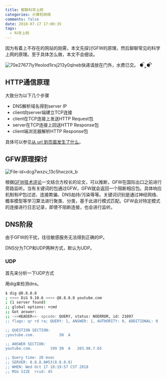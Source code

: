 ```yaml
---
title: 聊聊科学上网
categories: 计算机网络
comments: false
date: 2018-07-17 17:00:35
tags:
  - 科学上网
---
```


因为有着上不存在的网站的刚需，本文先探讨GFW的原理，然后聊聊常见的科学上网的原理。至于具体怎么做，本文不会细谈。

![70e27677ly1feolod1irxj213y0qlneb](https://ws3.sinaimg.cn/large/006tNbRwgy1fwbdrn59thj313y0qlk7u.jpg)快递请放在门外，水费已交。 ⚈้̤͡ ˌ̫̮ ⚈้̤͡"

<!--more-->

## HTTP通信原理

大致分为以下几个步骤

- DNS解析域名得到server IP
- client向server端建立TCP连接
- client在TCP连接上发送HTTP Request包
- server在TCP连接上回送HTTP Response包
- client端浏览器解析HTTP Response包

具体可以参见[从 url 到页面发生了什么](https://blog.maywzh.com/%E4%BB%8Eurl%E5%88%B0%E9%A1%B5%E9%9D%A2%E5%8F%91%E7%94%9F%E4%BA%86%E4%BB%80%E4%B9%88/)。

## GFW原理探讨



![File-id=dcg7wxzv_13c5hxczck_b](https://raw.githubusercontent.com/maywzh/imagebed/master/img/20181017172525.png)  

根据[GFW技术评论](http://gfwrev.blogspot.com/2010/02/gfw.html)一文结合方校长的论文，可以推断，GFW在国际出口之前进行旁路监听。当有关键词的包通过GFW，GFW就会返回一个阻断相应包。具体响应机制有IP包过滤、连接欺骗、DNS劫持/污染等等。关键词识别是通过神经网络、概率模型等学习算法进行聚类、分类，基于此进行模式匹配。GFW会对特定模式的连接进行日志记录，即使不阻断连接，也会进行监听。

## DNS阶段

由于GFW的干扰，往往敏感服务无法得到正确的IP。

DNS分为TCP和UDP两种方式，默认为UDP。

### UDP

首先来分析一下UDP方式

用dig来检测dns。 

```bash
$ dig @8.8.8.8       
; <<>> DiG 9.10.6 <<>> @8.8.8.8 youtube.com
; (1 server found)
;; global options: +cmd
;; Got answer:
;; ->>HEADER<<- opcode: QUERY, status: NOERROR, id: 21097
;; flags: qr rd ra; QUERY: 1, ANSWER: 1, AUTHORITY: 0, ADDITIONAL: 0

;; QUESTION SECTION:
;youtube.com.			IN	A

;; ANSWER SECTION:
youtube.com.		199	IN	A	203.98.7.65

;; Query time: 28 msec
;; SERVER: 8.8.8.8#53(8.8.8.8)
;; WHEN: Wed Oct 17 18:19:57 CST 2018
;; MSG SIZE  rcvd: 45

```

